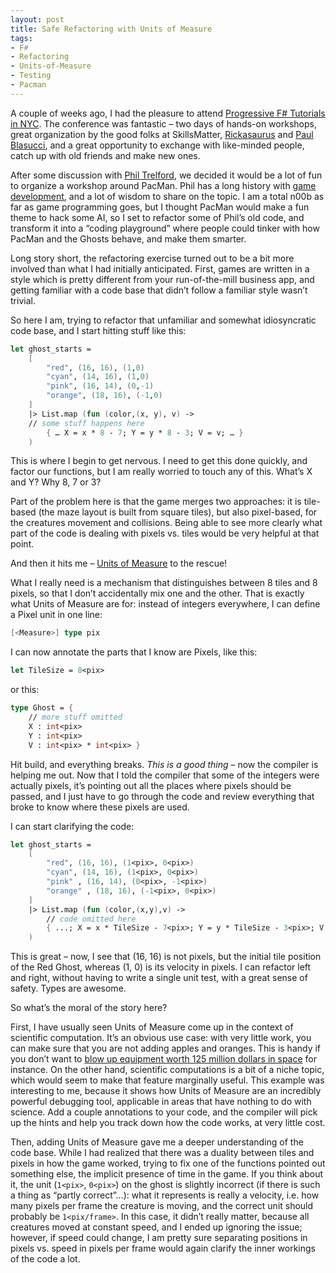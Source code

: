 ```yaml
---
layout: post
title: Safe Refactoring with Units of Measure
tags:
- F#
- Refactoring
- Units-of-Measure
- Testing
- Pacman
---
```


A couple of weeks ago, I had the pleasure to attend [Progressive F# Tutorials in NYC](http://skillsmatter.com/event/scala/progressive-f-tutorials-nyc). The conference was fantastic – two days of hands-on workshops, great organization by the good folks at SkillsMatter, [Rickasaurus](https://twitter.com/rickasaurus) and [Paul Blasucci](https://twitter.com/pblasucci), and a great opportunity to exchange with like-minded people, catch up with old friends and make new ones.

After some discussion with [Phil Trelford](https://twitter.com/ptrelford), we decided it would be a lot of fun to organize a workshop around PacMan. Phil has a long history with [game](http://www.allgame.com/game.php?id=14293&tab=credits) [development](http://www.imdb.com/name/nm2999421/?ref_=ttfc_fc_cr260), and a lot of wisdom to share on the topic. I am a total n00b as far as game programming goes, but I thought PacMan would make a fun theme to hack some AI, so I set to refactor some of Phil’s old code, and transform it into a “coding playground” where people could tinker with how PacMan and the Ghosts behave, and make them smarter.

<!--more-->

Long story short, the refactoring exercise turned out to be a bit more involved than what I had initially anticipated. First, games are written in a style which is pretty different from your run-of-the-mill business app, and getting familiar with a code base that didn’t follow a familiar style wasn’t trivial.

So here I am, trying to refactor that unfamiliar and somewhat idiosyncratic code base, and I start hitting stuff like this:

``` fsharp
let ghost_starts =
    [
        "red", (16, 16), (1,0)
        "cyan", (14, 16), (1,0)
        "pink", (16, 14), (0,-1)
        "orange", (18, 16), (-1,0)
    ]
    |> List.map (fun (color,(x, y), v) ->
    // some stuff happens here
        { … X = x * 8 - 7; Y = y * 8 - 3; V = v; … }
    )
```
This is where I begin to get nervous. I need to get this done quickly, and factor our functions, but I am really worried to touch any of this. What’s X and Y? Why 8, 7 or 3?

Part of the problem here is that the game merges two approaches: it is tile-based (the maze layout is built from square tiles), but also pixel-based, for the creatures movement and collisions. Being able to see more clearly what part of the code is dealing with pixels vs. tiles would be very helpful at that point.

And then it hits me – [Units of Measure](http://msdn.microsoft.com/en-us/library/dd233243.aspx) to the rescue!

What I really need is a mechanism that distinguishes between 8 tiles and 8 pixels, so that I don’t accidentally mix one and the other. That is exactly what Units of Measure are for: instead of integers everywhere, I can define a Pixel unit in one line:

``` fsharp
[<Measure>] type pix
```

I can now annotate the parts that I know are Pixels, like this:

``` fsharp
let TileSize = 8<pix>
```

or this:

``` fsharp
type Ghost = {
    // more stuff omitted
    X : int<pix>
    Y : int<pix>
    V : int<pix> * int<pix> }
```

Hit build, and everything breaks. *This is a good thing* – now the compiler is helping me out. Now that I told the compiler that some of the integers were actually pixels, it’s pointing out all the places where pixels should be passed, and I just have to go through the code and review everything that broke to know where these pixels are used.

I can start clarifying the code:

``` fsharp
let ghost_starts =
    [
        "red", (16, 16), (1<pix>, 0<pix>)
        "cyan", (14, 16), (1<pix>, 0<pix>)
        "pink" , (16, 14), (0<pix>, -1<pix>)
        "orange" , (18, 16), (-1<pix>, 0<pix>)
    ]
    |> List.map (fun (color,(x,y),v) ->
        // code omitted here
        { ...; X = x * TileSize - 7<pix>; Y = y * TileSize - 3<pix>; V = v; ... }
    )
```

This is great – now, I see that (16, 16) is not pixels, but the initial tile position of the Red Ghost, whereas (1, 0) is its velocity in pixels. I can refactor left and right, without having to write a single unit test, with a great sense of safety. Types are awesome.

So what’s the moral of the story here?

First, I have usually seen Units of Measure come up in the context of scientific computation. It’s an obvious use case: with very little work, you can make sure that you are not adding apples and oranges. This is handy if you don’t want to [blow up equipment worth 125 million dollars in space](http://en.wikipedia.org/wiki/Mars_Climate_Orbiter) for instance. On the other hand, scientific computations is a bit of a niche topic, which would seem to make that feature marginally useful. This example was interesting to me, because it shows how Units of Measure are an incredibly powerful debugging tool, applicable in areas that have nothing to do with science. Add a couple annotations to your code, and the compiler will pick up the hints and help you track down how the code works, at very little cost.

Then, adding Units of Measure gave me a deeper understanding of the code base. While I had realized that there was a duality between tiles and pixels in how the game worked, trying to fix one of the functions pointed out something else, the implicit presence of time in the game. If you think about it, the unit (`1<pix>`, `0<pix>`) on the ghost is slightly incorrect (if there is such a thing as “partly correct”…): what it represents is really a velocity, i.e. how many pixels per frame the creature is moving, and the correct unit should probably be `1<pix/frame>`. In this case, it didn’t really matter, because all creatures moved at constant speed, and I ended up ignoring the issue; however, if speed could change, I am pretty sure separating positions in pixels vs. speed in pixels per frame would again clarify the inner workings of the code a lot.

